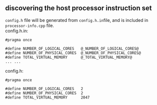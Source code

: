 ## discovering the host processor instruction set
`config.h` file will be generated from `config.h.in`file, and is
included in `processor-info.cpp` file.  
config.h.in:  
```
#pragma once

#define NUMBER_OF_LOGICAL_CORES   @_NUMBER_OF_LOGICAL_CORES@
#define NUMBER_OF_PHYSICAL_CORES  @_NUMBER_OF_PHYSICAL_CORES@
#define TOTAL_VIRTUAL_MEMORY      @_TOTAL_VIRTUAL_MEMORY@
... ...
```
config.h:  
```
#pragma once

#define NUMBER_OF_LOGICAL_CORES   2
#define NUMBER_OF_PHYSICAL_CORES  2
#define TOTAL_VIRTUAL_MEMORY      2047
```
